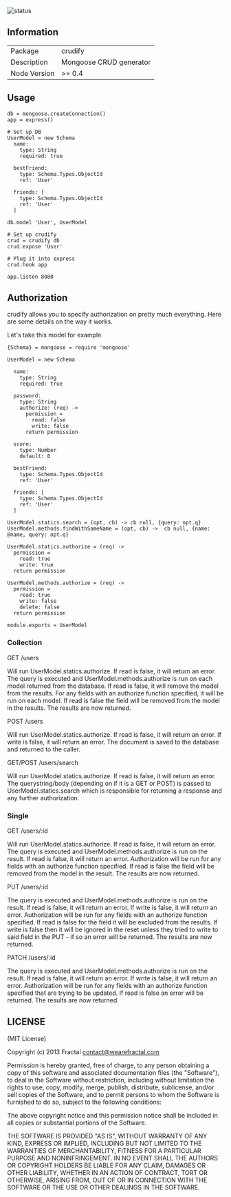 ![status](https://secure.travis-ci.org/wearefractal/crudify.png?branch=master)

## Information

<table>
<tr> 
<td>Package</td><td>crudify</td>
</tr>
<tr>
<td>Description</td>
<td>Mongoose CRUD generator</td>
</tr>
<tr>
<td>Node Version</td>
<td>>= 0.4</td>
</tr>
</table>

## Usage

```coffee-script
db = mongoose.createConnection()
app = express()

# Set up DB
UserModel = new Schema
  name:
    type: String
    required: true

  bestFriend:
    type: Schema.Types.ObjectId
    ref: 'User'

  friends: [
    type: Schema.Types.ObjectId
    ref: 'User'
  ]

db.model 'User', UserModel

# Set up crudify
crud = crudify db
crud.expose 'User'

# Plug it into express
crud.hook app

app.listen 8080
```

## Authorization

crudify allows you to specify authorization on pretty much everything. Here are some details on the way it works.

Let's take this model for example

```coffee-script
{Schema} = mongoose = require 'mongoose'

UserModel = new Schema

  name:
    type: String
    required: true

  password:
    type: String
    authorize: (req) ->
      permission =
        read: false
        write: false
      return permission

  score:
    type: Number
    default: 0
    
  bestFriend:
    type: Schema.Types.ObjectId
    ref: 'User'

  friends: [
    type: Schema.Types.ObjectId
    ref: 'User'
  ]

UserModel.statics.search = (opt, cb) -> cb null, {query: opt.q}
UserModel.methods.findWithSameName = (opt, cb) ->  cb null, {name: @name, query: opt.q}

UserModel.statics.authorize = (req) ->
  permission =
    read: true
    write: true
  return permission

UserModel.methods.authorize = (req) ->
  permission =
    read: true
    write: false
    delete: false
  return permission

module.exports = UserModel
```

### Collection

GET /users

Will run UserModel.statics.authorize. If read is false, it will return an error. The query is executed and UserModel.methods.authorize is run on each model returned from the database. If read is false, it will remove the model from the results. For any fields with an authorize function specified, it will be run on each model. If read is false the field will be removed from the model in the results. The results are now returned.

POST /users

Will run UserModel.statics.authorize. If read is false, it will return an error. If write is false, it will return an error. The document is saved to the database and returned to the caller.

GET/POST /users/search

Will run UserModel.statics.authorize. If read is false, it will return an error. The querystring/body (depending on if it is a GET or POST) is passed to UserModel.statics.search which is responsible for returning a response and any further authorization.

### Single

GET /users/:id

Will run UserModel.statics.authorize. If read is false, it will return an error. The query is executed and UserModel.methods.authorize is run on the result. If read is false, it will return an error. Authorization will be run for any fields with an authorize function specified. If read is false the field will be removed from the model in the result. The results are now returned.

PUT /users/:id

The query is executed and UserModel.methods.authorize is run on the result. If read is false, it will return an error. If write is false, it will return an error. Authorization will be run for any fields with an authorize function specified. If read is false for the field it will be excluded from the results. If write is false then it will be ignored in the reset unless they tried to write to said field in the PUT - if so an error will be returned. The results are now returned.

PATCH /users/:id

The query is executed and UserModel.methods.authorize is run on the result. If read is false, it will return an error. If write is false, it will return an error. Authorization will be run for any fields with an authorize function specified that are trying to be updated. If read is false an error will be returned. The results are now returned.

## LICENSE

(MIT License)

Copyright (c) 2013 Fractal <contact@wearefractal.com>

Permission is hereby granted, free of charge, to any person obtaining
a copy of this software and associated documentation files (the
"Software"), to deal in the Software without restriction, including
without limitation the rights to use, copy, modify, merge, publish,
distribute, sublicense, and/or sell copies of the Software, and to
permit persons to whom the Software is furnished to do so, subject to
the following conditions:

The above copyright notice and this permission notice shall be
included in all copies or substantial portions of the Software.

THE SOFTWARE IS PROVIDED "AS IS", WITHOUT WARRANTY OF ANY KIND,
EXPRESS OR IMPLIED, INCLUDING BUT NOT LIMITED TO THE WARRANTIES OF
MERCHANTABILITY, FITNESS FOR A PARTICULAR PURPOSE AND
NONINFRINGEMENT. IN NO EVENT SHALL THE AUTHORS OR COPYRIGHT HOLDERS BE
LIABLE FOR ANY CLAIM, DAMAGES OR OTHER LIABILITY, WHETHER IN AN ACTION
OF CONTRACT, TORT OR OTHERWISE, ARISING FROM, OUT OF OR IN CONNECTION
WITH THE SOFTWARE OR THE USE OR OTHER DEALINGS IN THE SOFTWARE.
